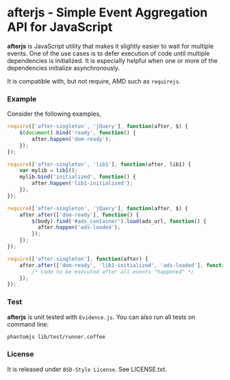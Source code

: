 afterjs - Simple Event Aggregation API for JavaScript
=======

__afterjs__ is JavaScript utility that makes it slightly easier to wait for multiple events. 
One of the use cases is to defer execution of code until multiple dependencies is initialized.
It is especially helpful when one or more of the dependencies initialize asynchronously. 

It is compatible with, but not require, AMD such as `requirejs`.


### Example

Consider the following examples,

```JavaScript
require(['after-singleton', 'jQuery'], function(after, $) {
    $(document).bind('ready', function() {
        after.happen('dom-ready');
    });
});

require(['after-singleton', 'lib1'], function(after, lib1) {
    var mylib = lib1();
    mylib.bind('initialized', function() {
        after.happen('lib1-initialized');
    });
});

require(['after-singleton', 'jQuery'], function(after, $) {
    after.after(['dom-ready'], function() {
        $(body).find('#ads_container').load(ads_url, function() {
          after.happen('ads-loaded');
        });
    });
});

require(['after-singleton'], function(after) {
    after.after(['dom-ready', 'lib1-initialized', 'ads-loaded'], function() {
        /* code to be executed after all events "happened" */
    });
});
```

### Test
__afterjs__ is unit tested with `Evidence.js`. You can also run all tests on command line:

```bash
phantomjs lib/test/runner.coffee
```

### License
It is released under `BSD-Style License`. See LICENSE.txt.
